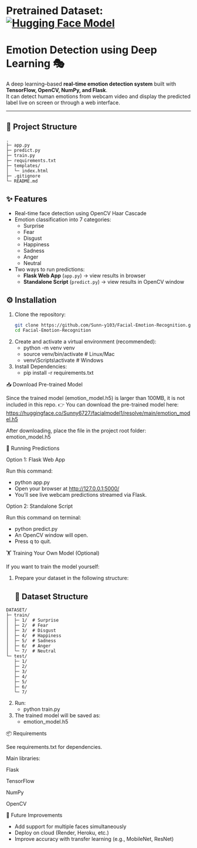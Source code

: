 # Pretrained Dataset: [![Hugging Face Model](https://img.shields.io/badge/🤗%20Hugging%20Face-Model-blue)](https://huggingface.co/Sunny6727/facialmodel1)

# Emotion Detection using Deep Learning 🎭

A deep learning–based **real-time emotion detection system** built with **TensorFlow, OpenCV, NumPy, and Flask**.  
It can detect human emotions from webcam video and display the predicted label live on screen or through a web interface.

---

## 📂 Project Structure

```text
.
├─ app.py
├─ predict.py
├─ train.py
├─ requirements.txt
├─ templates/
│  └─ index.html
├─ .gitignore
└─ README.md
```

## ✨ Features
- Real-time face detection using OpenCV Haar Cascade  
- Emotion classification into 7 categories:
  - Surprise  
  - Fear  
  - Disgust  
  - Happiness  
  - Sadness  
  - Anger  
  - Neutral
- Two ways to run predictions:
  - **Flask Web App** (`app.py`) → view results in browser  
  - **Standalone Script** (`predict.py`) → view results in OpenCV window  

## ⚙️ Installation

1. Clone the repository:
   ```bash
   git clone https://github.com/Sunn-y103/Facial-Emotion-Recognition.git
   cd Facial-Emotion-Recognition
2. Create and activate a virtual environment (recommended):
   - python -m venv venv
   - source venv/bin/activate    # Linux/Mac
   - venv\Scripts\activate       # Windows
3. Install Dependencies:
   - pip install -r requirements.txt
   

📥 Download Pre-trained Model

Since the trained model (emotion_model.h5) is larger than 100MB, it is not included in this repo.
👉 You can download the pre-trained model here:
https://huggingface.co/Sunny6727/facialmodel1/resolve/main/emotion_model.h5

After downloading, place the file in the project root folder: 
emotion_model.h5


🎥 Running Predictions

 Option 1: Flask Web App
 
 Run this command:
- python app.py
- Open your browser at http://127.0.0.1:5000/
- You’ll see live webcam predictions streamed via Flask.

 Option 2: Standalone Script
 
 Run this command on terminal:
- python predict.py
- An OpenCV window will open.
- Press q to quit.


🏋️ Training Your Own Model (Optional)

  If you want to train the model yourself:
1. Prepare your dataset in the following structure:
   ## 📂 Dataset Structure

```text
DATASET/
├─ train/
│  ├─ 1/  # Surprise
│  ├─ 2/  # Fear
│  ├─ 3/  # Disgust
│  ├─ 4/  # Happiness
│  ├─ 5/  # Sadness
│  ├─ 6/  # Anger
│  └─ 7/  # Neutral
└─ test/
   ├─ 1/
   ├─ 2/
   ├─ 3/
   ├─ 4/
   ├─ 5/
   ├─ 6/
   └─ 7/
```
2. Run:
   - python train.py
3. The trained model will be saved as:
   - emotion_model.h5

📦 Requirements

See requirements.txt for dependencies.

Main libraries:

  Flask

  TensorFlow

  NumPy

  OpenCV


🚀 Future Improvements
- Add support for multiple faces simultaneously
- Deploy on cloud (Render, Heroku, etc.)
- Improve accuracy with transfer learning (e.g., MobileNet, ResNet)
